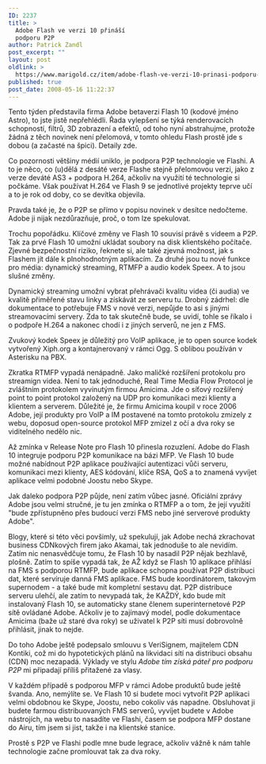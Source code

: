 ```yaml
---
ID: 2237
title: >
  Adobe Flash ve verzi 10 přináší
  podporu P2P
author: Patrick Zandl
post_excerpt: ""
layout: post
oldlink: >
  https://www.marigold.cz/item/adobe-flash-ve-verzi-10-prinasi-podporu-p2p
published: true
post_date: 2008-05-16 11:22:37
---
```

Tento týden představila firma Adobe betaverzi Flash 10 (kodové jméno Astro), to jste jistě nepřehlédli. Řada vylepšení se týká renderovacích schopností, filtrů, 3D zobrazení a efektů, od toho nyní abstrahujme, protože žádná z těch novinek není přelomová, v tomto ohledu Flash prostě jde s dobou (a začasté na špici). Detaily zde</a>. 

Co pozornosti většiny médií uniklo, je podpora P2P technologie ve Flashi. A to je něco, co (u)dělá z desáté verze Flashe stejně přelomovou verzi, jako z verze deváté AS3 + podpora H.264, ačkoliv na využití té technologie si počkáme. Však používat H.264 ve Flash 9 se jednotlivé projekty teprve učí a to je rok od doby, co se devítka objevila. 

Pravda také je, že o P2P se přímo v popisu novinek v desítce nedočteme. Adobe ji nijak nezdůrazňuje, proč, o tom lze spekulovat. 

Trochu popořádku. Klíčové změny ve Flash 10 souvisí právě s videem a P2P. Tak za prvé Flash 10 umožní ukládat soubory na disk klientského počítače. Zjevné bezpečnostní riziko, řeknete si, ale také zjevná možnost, jak s Flashem jít dále k plnohodnotným aplikacím. Za druhé jsou tu nové funkce pro média:
dynamický streaming, RTMFP a audio kodek Speex. A to jsou slušné změny. 

Dynamický streaming umožní vybrat přehrávači kvalitu videa (či audia) ve kvalitě přiměřené stavu linky a získávát ze serveru tu. Drobný zádrhel: dle dokumentace to potřebuje FMS v nové verzi, nepůjde to asi s jinými streamovacími servery. Zda to tak skutečně bude, se uvidí, tohle se říkalo i o podpoře H.264 a nakonec chodí i z jiných serverů, ne jen z FMS. 

Zvukový kodek Speex je důležitý pro VoIP aplikace, je to open source kodek vytvořený Xiph.org a kontajnerovaný v rámci Ogg. S oblibou používán v Asterisku na PBX. 

Zkratka RTMFP vypadá nenápadně. Jako maličké rozšíření protokolu pro streamign videa. Není to tak jednoduché, Real Time Media Flow Protocol je zvláštním protokolem vyvinutým firmou Amicima. Jde o síťový rozšířený point to point protokol založený na UDP pro komunikaci mezi klienty a klientem a serverem. Důležité je, že firmu Amicima koupil v roce 2006 Adobe, její produkty pro VoIP a IM postavené na tomto protokolu zmizely z webu, doposud open-source protokol MFP zmizel z očí a dva roky se viditelného nedělo nic. 

Až zmínka v Release Note pro Flash 10 přinesla rozuzlení. Adobe do Flash 10 integruje podporu P2P komunikace na bázi MFP. Ve Flash 10 bude možné nabídnout P2P aplikace používající autentizaci vůči serveru, komunikaci mezi klienty, AES kódování, klíče RSA, QoS a to znamená vyvíjet aplikace velmi podobné Joostu nebo Skype.  

Jak daleko podpora P2P půjde, není zatím vůbec jasné. Oficiální zprávy Adobe jsou velmi stručné, je tu jen zmínka o RTMFP a o tom, že její využití "bude zpřístupněno přes budoucí verzi FMS nebo jiné serverové produkty Adobe". 

Blogy, které si této věci povšimly, už spekulují, jak Adobe nechá zkrachovat business CDNkových firem jako Akamai, tak jednoduše to ale nevidím. Zatím nic nenasvědčuje tomu, že Flash 10 by nasadil P2P nějak bezhlavě, plošně. Zatím to spíše vypadá tak, že AŽ když se Flash 10 aplikace přihlásí na FMS s podporou RTMFP, bude aplikace schopna používat P2P distribuci dat, které servíruje danná FMS aplikace. FMS bude koordinátorem, takovým supernodem - a také bude mít kompletní sestavu dat. P2P distribuce serveru ulehčí, ale zatím to nevypadá tak, že KAŽDÝ, kdo bude mít instalovaný Flash 10, se automaticky stane členem superinternetové P2P sítě ovládané Adobe. Ačkoliv je to zajímavý model, podle dokumentace Amicima (baže už staré dva roky) se uživatel k P2P síti musí dobrovolně přihlásit, jinak to nejde. 

Do toho Adobe ještě podepsalo smlouvu s VeriSignem, majitelem CDN Kontiki, což mi do hypotetických plánů na likvidaci sítí na distribuci obsahu (CDN) moc nezapadá. Výklady ve stylu <em>Adobe tím získá páteř pro podporu P2P</em> mi připadají příliš přitažené za vlasy. 

V každém případě s podporou MFP v rámci Adobe produktů bude ještě švanda. Ano, nemýlíte se. Ve Flash 10 si budete moci vytvořit P2P aplikaci velmi obdobnou ke Skype, Joostu, nebo cokoliv vás napadne. Obsluhovat ji budete farmou distribuovaných FMS serverů, vyvíjet budete v Adobe nástrojích, na webu to nasadíte ve Flashi, časem se podpora MFP dostane do Airu, tím jsem si jist, takže i na klientské stanice. 

Prostě s P2P ve Flashi podle mne bude legrace, ačkoliv vážně k nám tahle technologie začne promlouvat tak za dva roky.